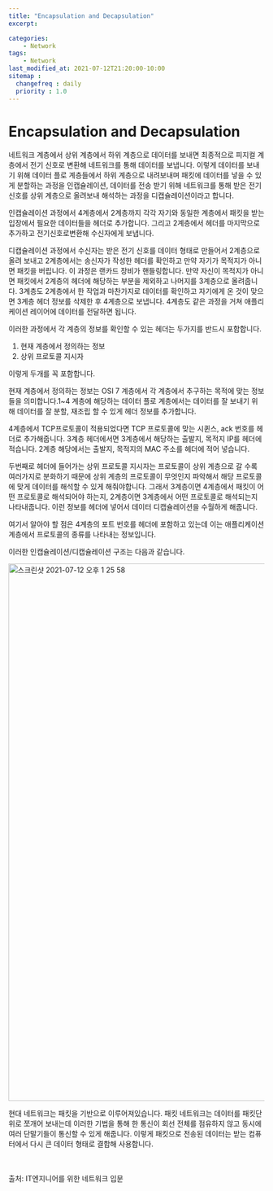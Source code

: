 ```yaml
---
title: "Encapsulation and Decapsulation"
excerpt: 

categories:
    - Network
tags:
    - Network
last_modified_at: 2021-07-12T21:20:00-10:00
sitemap :
  changefreq : daily
  priority : 1.0
--- 
```


# Encapsulation and Decapsulation

네트워크 계층에서 상위 계층에서 하위 계층으로 데이터를 보내면 최종적으로 피지컬 계층에서 전기 신호로 변환해 네트워크를 통해 데이터를 보냅니다. 이렇게 데이터를 보내기 위해 데이터 플로 계층들에서 하위 계층으로 내려보내며 패킷에 데이터를 넣을 수 있게 분할하는 과정을 인캡슐레이션, 데이터를 전송 받기 위해 네트워크를 통해 받은 전기 신호를 상위 계층으로 올려보내 해석하는 과정을 디캡슐레이션이라고 합니다.

인캡슐레이션 과정에서 4계층에서 2계층까지 각각 자기와 동일한 계층에서 패킷을 받는 입장에서 필요한 데이터들을 헤더로 추가합니다. 그리고 2계층에서 헤더를 마지막으로 추가하고 전기신호로변환해 수신자에게 보냅니다.

디캡슐레이션 과정에서 수신자는 받은 전기 신호를 데이터 형태로 만들어서 2계층으로 올려 보내고 2계층에서는 송신자가 작성한 헤더를 확인하고 만약 자기가 목적지가 아니면 패킷을 버립니다. 이 과정은 랜카드 장비가 핸들링합니다. 만약 자신이 목적지가 아니면 패킷에서 2계층의 헤더에 해당하는 부분을 제외하고 나머지를 3계층으로 올려줍니다. 3계층도 2계층에서 한 작업과 마찬가지로 데이터를 확인하고 자기에게 온 것이 맞으면 3계층 헤더 정보를 삭제한 후 4계층으로 보냅니다. 4계층도 같은 과정을 거쳐 애플리케이션 레이어에 데이터를 전달하면 됩니다.

이러한 과정에서 각 계층의 정보를 확인할 수 있는 헤더는 두가지를 반드시 포함합니다.

1. 현재 계층에서 정의하는 정보
2. 상위 프로토콜 지시자

이렇게 두개를 꼭 포함합니다.

현재 계층에서 정의하는 정보는 OSI 7 계층에서 각 계층에서 추구하는 목적에 맞는 정보들을 의미합니다.1~4 계층에 해당하는 데이터 플로 계층에서는 데이터를 잘 보내기 위해 데이터를 잘 분할, 재조립 할 수 있게 헤더 정보를 추가합니다.

4계층에서 TCP프로토콜이 적용되었다면 TCP 프로토콜에 맞는 시퀸스, ack 번호를 헤더로 추가해줍니다. 3계층 헤더에서면 3계층에서 해당하는 출발지, 목적지 IP를 헤더에 적습니다. 2계층 해당에서는 출발지, 목적지의 MAC 주소를 헤더에 적어 넣습니다.

두번째로 헤더에 들어가는 상위 프로토콜 지시자는 프로토콜이 상위 계층으로 갈 수록 여러가지로 분화하기 때문에 상위 계층의 프로토콜이 무엇인지 파악해서 해당 프로토콜에 맞게 데이터를 해석할 수 있게 해줘야합니다. 그래서 3계층이면 4계층에서 패킷이 어떤 프로토콜로 해석되어야 하는지, 2계층이면 3계층에서 어떤 프로토콜로 해석되는지 나타내줍니다. 이런 정보를 헤더에 넣어서 데이터 디캡슐레이션을 수월하게 해줍니다.

여기서 알아야 할 점은 4계층의 포트 번호를 헤더에 포함하고 있는데 이는 애플리케이션 계층에서 프로토콜의 종류를 나타내는 정보입니다.

이러한 인캡슐레이션/디캡슐레이션 구조는 다음과 같습니다.

<img width="1056" alt="스크린샷 2021-07-12 오후 1 25 58" src="https://user-images.githubusercontent.com/61309514/125230882-b296a400-e314-11eb-9317-b971fca60964.png">

현대 네트워크는 패킷을 기반으로 이루어져있습니다. 패킷 네트워크는 데이터를 패킷단위로 쪼개어 보내는데 이러한 기법을 통해 한 통신이 회선 전체를 점유하지 않고 동시에 여러 단말기들이 통신할 수 있게 해줍니다. 이렇게 패킷으로 전송된 데이터는 받는 컴퓨터에서 다시 큰 데이터 형태로 결합해 사용합니다.

<br>
<br>
출처: IT엔지니어를 위한 네트워크 입문